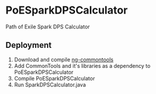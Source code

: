 # PoESparkDPSCalculator
Path of Exile Spark DPS Calculator

## Deployment
1. Download and compile [ng-commontools](https://github.com/vegeto079/ng-commontools)
2. Add CommonTools and it's libraries as a dependency to PoESparkDPSCalculator
3. Compile PoESparkDPSCalculator
4. Run SparkDPSCalculator.java
